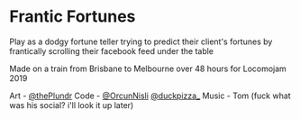 # Frantic Fortunes

Play as a dodgy fortune teller trying to predict their client's fortunes by frantically scrolling their facebook feed under the table

Made on a train from Brisbane to Melbourne over 48 hours for Locomojam 2019

Art - [@thePlundr](https://twitter.com/thePlundr)
Code - [@OrcunNisli](https://twitter.com/OrcunNisli) [@duckpizza_](https://twitter.com/duckpizza_)
Music - Tom (fuck what was his social? i'll look it up later)

